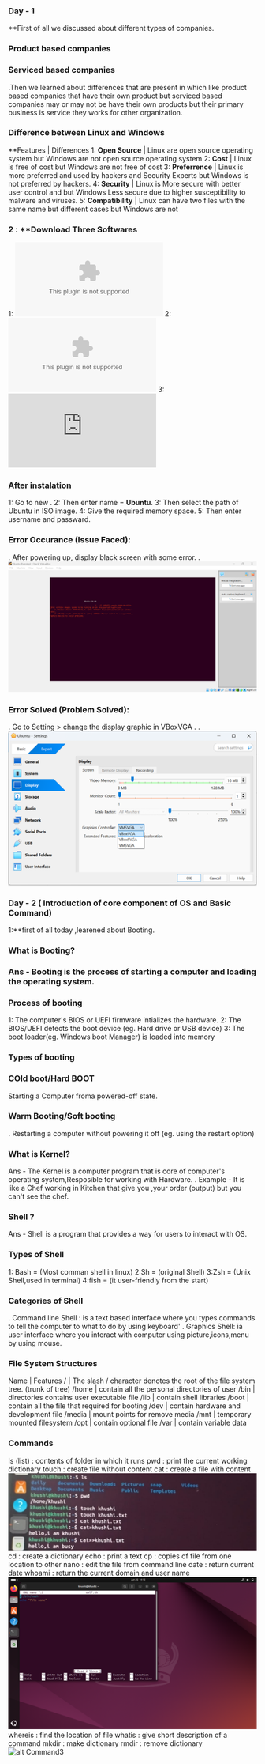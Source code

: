  ### Day - 1
**First of all we discussed about different types of companies.
### Product based companies
### Serviced based companies
.Then we learned about differences that are present in which like product based companies that have their own product but serviced based companies may or may not be have their own products but their primary business is service they works for other organization.
### Difference between Linux and Windows 
**Features           | Differences
 1: **Open Source**  | Linux are open source operating system but Windows are not open source operating system 
2: **Cost**         | Linux is free of cost but Windows are not free of cost 
3: **Preferrence**   | Linux is more preferred and used by hackers and Security Experts but Windows is not preferred by hackers. 
4: **Security**      | Linux is More secure with better user control and  but Windows Less secure due to higher susceptibility to malware and viruses.
5: **Compatibility** | Linux can have two files with the same name but different cases but Windows are not
### 2 : **Download Three Softwares
1: ![Oracle Virtual Machine](https://download.virtualbox.org/virtualbox/7.1.10/VirtualBox-7.1.10-169112-Win.exe)
2: ![Microsof Visual C++](https://download.visualstudio.microsoft.com/download/pr/40b59c73-1480-4caf-ab5b-4886f176bf71/D62841375B90782B1829483AC75695CCEF680A8F13E7DE569B992EF33C6CD14A/VC_redist.x64.exe)
3: ![Ubuntu 24.04.2](http://login.gndec.ac.in/ubuntu-24.04.2-desktop-amd64.iso)
### After instalation 
1: Go to new .
2: Then enter name = **Ubuntu**.
3: Then select the path of Ubuntu in ISO image.
4: Give the required memory space.
5: Then enter username and passward.
### Error Occurance (Issue Faced):
. After powering up, display black screen with some error.
. ![alt Error](Error.png)
### Error Solved (Problem Solved):
. Go to Setting > change the display graphic in VBoxVGA .
.![alt Error Solved](ErrorSolved.png)

### Day - 2 ( Introduction of core component of OS and Basic Command)
1:**first of all today ,learened about Booting.
### What is Booting?
### Ans - Booting is the process of starting a computer and loading the operating system.
### Process of booting
1: The computer's BIOS or UEFI firmware intializes the hardware.
2: The BIOS/UEFI detects the boot device (eg. Hard drive or USB device)
3: The boot loader(eg. Windows boot Manager) is loaded into memory
### Types of booting
### COld boot/Hard BOOT
Starting a Computer froma  powered-off state.
### Warm Booting/Soft booting
. Restarting a computer without powering it off (eg. using the restart option)
### What is Kernel?
 Ans - The Kernel is a computer program that is core of computer's  operating system,Resposible for working with Hardware.
 . Example - It is like a Chef working in Kitchen that give you ,your order (output) but you can't see the chef.
 ### Shell ?
 Ans - Shell is a program that provides a way for users to interact with OS.
 ### Types of Shell
 1: Bash = (Most comman shell in linux)
 2:Sh = (original Shell)
 3:Zsh = (Unix Shell,used in terminal)
 4:fish = (it user-friendly from the start)
 ### Categories of Shell
 . Command line Shell : is a text based interface where you types commands to tell the computer to what to do by using keyboard'
 . Graphics Shell: ia user interface where you interact with computer using picture,icons,menu by using mouse.
 
### File System Structures
Name      |    Features
 /        |  The slash / character denotes the root of the file system tree. (trunk of tree)
 /home    |   contain all the personal directories of user
 /bin     |   directories contains user executable file 
 /lib     |   contain shell libraries
 /boot    |   contain all the file that required for booting
 /dev     |   contain hardware and development file
 /media   |   mount points for remove media
 /mnt     |   temporary mounted filesystem
 /opt     |   contain optional file
 /var     |   contain variable data 
 ### Commands  
 ls (list) : contents of folder in which it runs
 pwd : print the current working dictionary
 touch : create file without content
 cat : create a file with content 
 ![alt Command](Command1.jpg)
 cd : create a dictionary
 echo : print a text
 cp : copies of file from one location to other
 nano : edit the file from command line
 date : return current date
whoami :  return the current domain and user name
![alt Command2](Command2.png)
 whereis : find the location of file
 whatis : give short description of a command
 mkdir : make dictionary
 rmdir : remove dictionary
 ![alt Command3](Command3.png)
        
        
        
        
        
        
        
 

 
 









